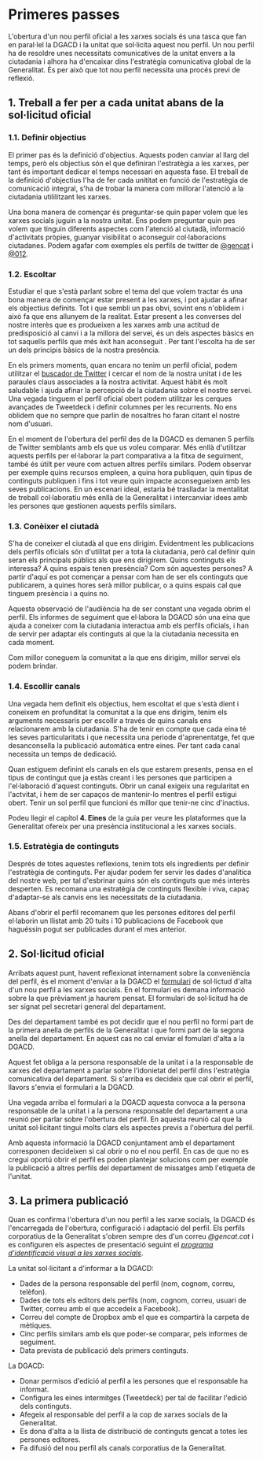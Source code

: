 # Primeres passes  

L'obertura d'un nou perfil oficial a les xarxes socials és una tasca que fan en paral·lel la DGACD i la unitat que sol·licita aquest nou perfil. Un nou perfil ha de resoldre unes necessitats comunicatives de la unitat envers a la ciutadania i alhora ha d'encaixar dins l'estratègia comunicativa global de la Generalitat. És per això que tot nou perfil necessita una procés previ de reflexió.  

## 1. Treball a fer per a cada unitat abans de la sol·licitud oficial

### 1.1. Definir objectius

El primer pas és la definició d'objectius. Aquests poden canviar al llarg del temps, però els objectius són el que definiran l'estratègia  a les xarxes, per tant  és important dedicar el temps necessari en aquesta fase. El treball de la definició d'objectius l'ha de fer cada unititat en funció de l'estratègia de comunicació integral, s'ha de trobar la manera com millorar l'atenció a la ciutadania utililitzant les xarxes.  

Una bona manera de començar és preguntar-se quin paper volem que les xarxes socials juguin a la nostra unitat. Ens podem preguntar quin pes volem que tinguin diferents aspectes com l'atenció al ciutadà, informació d'activitats pròpies, guanyar visibilitat o aconseguir col·laboracions ciutadanes. Podem agafar com exemples els perfils de twitter de [@gencat](http://twitter.com/gencat) i [@012](http://twitter.com/012).  

### 1.2. Escoltar 

Estudiar el que s'està parlant sobre el tema del que volem tractar és una bona manera de començar estar present a les xarxes, i pot ajudar a afinar els objectius definits. Tot i que sembli un pas obvi, sovint ens n'oblidem i això fa que ens allunyem de la realitat. Estar present a les converses del nostre interès que es produeixen a les xarxes amb una actitud de predisposició al canvi i a la millora del servei, és un dels aspectes bàsics en tot saquells perfils que més èxit han aconseguit . Per tant l'escolta ha de ser un dels principis bàsics de la nostra presència.  

En els primers moments, quan encara no tenim un perfil oficial, podem utilitzar el [buscador de Twitter](http://search.twitter.com) i cercar el nom de la nostra unitat i de les paraules claus associades a la nostra activitat. Aquest hàbit és molt saludable i ajuda afinar la percepció de la ciutadania sobre el nostre servei. Una vegada tinguem el perfil oficial obert podem utilitzar les cerques avançades de Tweetdeck i definir columnes per les recurrents. No ens oblidem que no sempre que parlin de nosaltres ho faran citant el nostre nom d'usuari.  

En el moment de l'obertura del perfil des de la DGACD es demanen 5 perfils de Twitter semblants amb els que us voleu comparar. Més enllà d'utilitzar aquests perfils per el·laborar la part comparativa a la fitxa de seguiment, també és útilt per veure com actuen altres perfils similars. Podem observar per exemple quins recursos empleen, a quina hora publiquen, quin tipus de continguts publiquen i fins i tot veure quin impacte aconsegueixen amb les seves publicacions. En un escenari ideal, estaria bé traslladar la mentalitat de treball col·laboratiu més enllà de la Generalitat i intercanviar idees amb les persones que gestionen aquests perfils similars.  

### 1.3. Conèixer el ciutadà 

S'ha de coneixer el ciutadà al que ens dirigim. Evidentment les publicacions dels perfils oficials són d'utilitat per a tota la ciutadania, però cal definir quin seran els principals públics als que ens dirigirem. Quins continguts els interessa? A quins espais tenen presència? Com són aquestes persones? A partir d'aquí es pot començar a pensar com han de ser els continguts que publicarem, a quines hores serà millor publicar, o a quins espais cal que tinguem presència i a quins no.  

Aquesta observació de l'audiència ha de ser constant una vegada obrim el perfil. Els informes de seguiment que el·labora la DGACD són una eina que ajuda a coneixer com la ciutadania interactua amb els perfils oficials, i han de servir per adaptar els continguts al que la la ciutadania necessita en cada moment.  

Com millor coneguem la comunitat a la que ens dirigim, millor servei els podem brindar.  

### 1.4. Escollir canals

Una vegada hem definit els objectius, hem escoltat el que s'està dient i coneixem en profunditat la comunitat a la que ens dirigim,  tenim els arguments necessaris per escollir a través de quins canals ens relacionarem amb la ciutadania. S'ha de tenir en compte que cada eina té les seves particularitats i que necessita una periode d'aprenentatge, fet que desanconsella la publicació automàtica entre eines. Per tant cada canal necessita un temps de dedicació.  

Quan estiguem definint els canals en els que estarem presents, pensa en el tipus de contingut que ja estàs creant i les persones que participen a l'el·laboració d'aquest continguts. Obrir un canal exigeix una regularitat en l'actvitat, i hem de ser capaços de mantenir-lo mentres el perfil estigui obert. Tenir un sol perfil que funcioni és millor que tenir-ne cinc d'inactius.  

Podeu llegir el capítol **4. Eines** de la guia per veure les plataformes que la Generalitat ofereix per una presència institucional a les xarxes socials.  

### 1.5. Estratègia de continguts

Després de totes aquestes reflexions, tenim tots els ingredients per definir l'estratègia de continguts. Per ajudar podem fer servir les dades d'analítica del nostre web, per tal d'esbrinar quins són els continguts que més interès desperten. Es recomana una estratègia de continguts flexible i viva, capaç d'adaptar-se als canvis ens les necessitats de la ciutadania.  

Abans d'obrir el perfil recomanem que les persones editores del perfil el·laborin un llistat amb 20 tuits i 10 publicacions de Facebook que haguéssin pogut ser publicades durant el mes anterior.  

## 2. Sol·licitud oficial

Arribats aquest punt, havent reflexionat internament sobre la conveniència del perfil, és el moment d'enviar  a la DGACD el [formulari](http://gencat.cat/piv/pdf/autorit_web.pdf) de sol·lictud d'alta d'un nou perfil a les xarxes socials. En el formulari es demana informació sobre la que prèviament ja haurem pensat. El formulari de sol·licitud ha de ser signat pel secretari general del departament.  

Des del departament també es pot decidir que el nou perfil no formi part de la primera anella de perfils de la Generalitat i que formi part de la segona anella del departament. En aquest cas no cal enviar el fomulari d'alta a la DGACD.

Aquest fet obliga a la persona responsable de la unitat i a la responsable de xarxes del departament a parlar sobre l'idonietat del perfil dins l'estratègia comunicativa del departament. Si s'arriba es decideix que cal obrir el perfil, llavors s'envia el formulari a la DGACD.  

Una vegada arriba el formulari a la DGACD aquesta convoca a la persona responsable de la unitat i a la persona responsable del departament a una reunió per parlar sobre l'obertura del perfil. En aquesta reunió cal que la unitat sol·licitant tingui molts clars els aspectes previs a l'obertura del perfil.  

Amb aquesta informació la DGACD conjuntament amb el departament corresponen decideixen si cal obrir o no el nou perfil. En cas de que no es cregui oportú obrir el perfil es poden plantejar solucions com per exemple la publicació a altres perfils del departament de missatges amb l'etiqueta de l'unitat.  

## 3. La primera publicació

Quan es confirma l'obertura d'un nou perfil a les xarxe socials, la DGACD és l'encarregada de l'obertura, configuració i adaptació del perfil. Els perfils corporatius de la Generalitat s'obren sempre des d'un correu *@gencat.cat* i es configuren els aspectes de presentació seguint el [*programa d'identificació visual a les xarxes socials*](http://gencat.cat/piv/pdf/xarxes_socials.pdf).  

La unitat sol·licitant a d'informar a la DGACD:  

- Dades de la persona responsable del perfil (nom, cognom, correu, telèfon).  
- Dades de tots els editors dels perfils (nom, cognom, correu, usuari de Twitter, correu amb el que accedeix a Facebook).  
- Correu del compte de Dropbox amb el que es compartirà la carpeta de mètiques.  
- Cinc perfils similars amb els que poder-se comparar, pels informes de seguiment.  
- Data prevista de publicació dels primers continguts.  

La DGACD:  

- Donar permisos d'edició al perfil a les persones que el responsable ha informat.  
- Configura les eines intermitges (Tweetdeck) per tal de facilitar l'edició dels continguts.  
- Afegeix al responsable del perfil a la cop de xarxes socials de la Generalitat.  
- Es dona d'alta a la llista de distribució de continguts gencat a totes les persones editores.  
- Fa difusió del nou perfil als canals corporatius de la Generalitat.  





